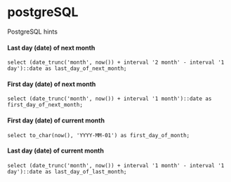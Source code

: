 # postgreSQL
PostgreSQL hints
#### Last day (date) of next month
``select (date_trunc('month', now()) + interval '2 month' - interval '1 day')::date as last_day_of_next_month;``

#### First day (date) of next month
``select (date_trunc('month', now()) + interval '1 month')::date as first_day_of_next_month;``

#### First day (date) of current month
``select to_char(now(), 'YYYY-MM-01') as first_day_of_month;``

#### Last day (date) of current month
``select (date_trunc('month', now()) + interval '1 month' - interval '1 day')::date as last_day_of_last_month;``
